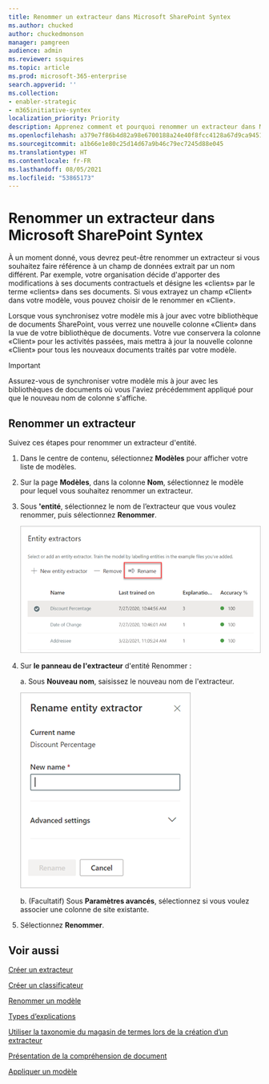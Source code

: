 ```yaml
---
title: Renommer un extracteur dans Microsoft SharePoint Syntex
ms.author: chucked
author: chuckedmonson
manager: pamgreen
audience: admin
ms.reviewer: ssquires
ms.topic: article
ms.prod: microsoft-365-enterprise
search.appverid: ''
ms.collection:
- enabler-strategic
- m365initiative-syntex
localization_priority: Priority
description: Apprenez comment et pourquoi renommer un extracteur dans Microsoft SharePoint Syntex.
ms.openlocfilehash: a379e7f86b4d82a98e6700188a24e40f8fcc4128a67d9ca9451a1c0946b55458
ms.sourcegitcommit: a1b66e1e80c25d14d67a9b46c79ec7245d88e045
ms.translationtype: HT
ms.contentlocale: fr-FR
ms.lasthandoff: 08/05/2021
ms.locfileid: "53865173"
---
```

# <a name="rename-an-extractor-in-microsoft-sharepoint-syntex"></a>Renommer un extracteur dans Microsoft SharePoint Syntex

À un moment donné, vous devrez peut-être renommer un extracteur si vous souhaitez faire référence à un champ de données extrait par un nom différent. Par exemple, votre organisation décide d'apporter des modifications à ses documents contractuels et désigne les «clients» par le terme «clients» dans ses documents. Si vous extrayez un champ «Client» dans votre modèle, vous pouvez choisir de le renommer en «Client».

Lorsque vous synchronisez votre modèle mis à jour avec votre bibliothèque de documents SharePoint, vous verrez une nouvelle colonne «Client» dans la vue de votre bibliothèque de documents. Votre vue conservera la colonne «Client» pour les activités passées, mais mettra à jour la nouvelle colonne «Client» pour tous les nouveaux documents traités par votre modèle. 

> [!IMPORTANT]
>  Assurez-vous de synchroniser votre modèle mis à jour avec les bibliothèques de documents où vous l'aviez précédemment appliqué pour que le nouveau nom de colonne s'affiche. 

## <a name="rename-an-extractor"></a>Renommer un extracteur

Suivez ces étapes pour renommer un extracteur d'entité.

1. Dans le centre de contenu, sélectionnez **Modèles** pour afficher votre liste de modèles.

2. Sur la page **Modèles**, dans la colonne **Nom**, sélectionnez le modèle pour lequel vous souhaitez renommer un extracteur.

3. Sous **'entité**, sélectionnez le nom de l’extracteur que vous voulez renommer, puis sélectionnez **Renommer**.</br>

    ![Capture d'écran de la section Extracteurs d'entités montrant un extracteur sélectionné avec l'option Renommer en surbrillance.](../media/content-understanding/entity-extractor-rename.png) </br>

4. Sur **le panneau de l'extracteur** d'entité Renommer :

   a. Sous **Nouveau nom**, saisissez le nouveau nom de l'extracteur.</br>

    ![Capture d'écran montrant le panneau de l'extracteur d'entités.](../media/content-understanding/rename-entity-extractor-panel.png) </br>

   b. (Facultatif) Sous **Paramètres avancés**, sélectionnez si vous voulez associer une colonne de site existante.

5. Sélectionnez **Renommer**.

## <a name="see-also"></a>Voir aussi
[Créer un extracteur](create-an-extractor.md)

[Créer un classificateur](create-a-classifier.md)

[Renommer un modèle](rename-a-model.md)

[Types d’explications](explanation-types-overview.md)

[Utiliser la taxonomie du magasin de termes lors de la création d’un extracteur](leverage-term-store-taxonomy.md)

[Présentation de la compréhension de document](document-understanding-overview.md)

[Appliquer un modèle](apply-a-model.md) 
